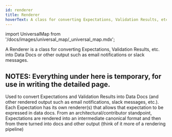 ```yaml
---
id: renderer
title: Renderer
hoverText: A class for converting Expectations, Validation Results, etc. into Data Docs or other output such as email notifications or slack messages.
---
```

import UniversalMap from '/docs/images/universal_map/_universal_map.mdx';

<UniversalMap setup='active' connect='active' create='active' validate='active'/>

A Renderer is a class for converting Expectations, Validation Results, etc. into Data Docs or other output such as email notifications or slack messages.


NOTES: Everything under here is temporary, for use in writing the detailed page.
----------
Used to convert Expectations and Validation Results into Data Docs (and other rendered output such as email notifications, slack messages, etc.). Each Expectation has its own renderer(s) that allows that expectation to be expressed in data docs.  From an architectural/contributor standpoint, Expectations are rendered into an intermediate canonical format and then from there turned into docs and other output (think of it more of a rendering pipeline)